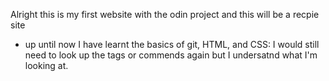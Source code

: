 Alright this is my first website with the odin project and this will be a recpie site 

- up until now I have learnt the basics of git, HTML, and CSS: I would still need to look up the tags or commends again but I undersatnd what I'm looking at. 